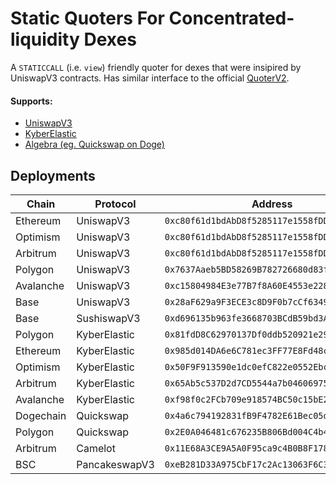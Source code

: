 # Static Quoters For Concentrated-liquidity Dexes

A `STATICCALL` (i.e. `view`) friendly quoter for dexes that were insipired by UniswapV3 contracts.
Has similar interface to the official [QuoterV2](https://docs.uniswap.org/protocol/reference/periphery/lens/QuoterV2).

#### Supports: 
 * [UniswapV3](https://docs.uniswap.org/protocol/reference/smart-contracts)
 * [KyberElastic](https://docs.kyberswap.com/overview/overview-kyberswap-elastic)
 * [Algebra (eg. Quickswap on Doge)](https://algebra.finance/)

## Deployments

| Chain     | Protocol     | Address                                      |
| --------  | ------------ | -------------------------------------------- |
| Ethereum  | UniswapV3    | `0xc80f61d1bdAbD8f5285117e1558fDDf8C64870FE` |
| Optimism  | UniswapV3    | `0xc80f61d1bdAbD8f5285117e1558fDDf8C64870FE` |
| Arbitrum  | UniswapV3    | `0xc80f61d1bdAbD8f5285117e1558fDDf8C64870FE` |
| Polygon   | UniswapV3    | `0x7637Aaeb5BD58269B782726680d83f72C651aE74` |
| Avalanche | UniswapV3    | `0xc15804984E3e77B7f8A60E4553e2289c5fdeAe8B` |
| Base      | UniswapV3    | `0x28aF629a9F3ECE3c8D9F0b7cCf6349708CeC8cFb` |
| Base      | SushiswapV3  | `0xd696135b963fe3668703BCdB59bd3A3676e1586c` |
| Polygon   | KyberElastic | `0x81fdD8C62970137Df0ddb520921e295d55Df2286` |
| Ethereum  | KyberElastic | `0x985d014DA6e6C781ec3FF77E8Fd48c30174F3d96` |
| Optimism  | KyberElastic | `0x50F9F913590e1dc0efC822e0552EbcBa5882e5dC` |
| Arbitrum  | KyberElastic | `0x65Ab5c537D2d7CD5544a7b04606975Fd5c16079D` |
| Avalanche | KyberElastic | `0xf98f0c2FCb709e918574BC50c15bE297c263a49a` |
| Dogechain | Quickswap    | `0x4a6c794192831fB9F4782E61Bec05d6C5cC9F3eA` |
| Polygon   | Quickswap    | `0x2E0A046481c676235B806Bd004C4b492C850fb34` |
| Arbitrum  | Camelot      | `0x11E68A3CE9A5A0F95ca9c4B0B8F17849752e24DD` |
| BSC       | PancakeswapV3| `0xeB281D33A975CbF17c2Ac13063F6C38B50e05540` |